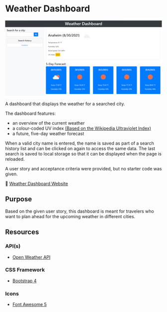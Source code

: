 # Weather Dashboard

![Weather Dashboard preview](./images/weather_dashboard_preview.png)

A dashboard that displays the weather for a searched city.

The dashboard features:

- an overview of the current weather
- a colour-coded UV index [(Based on the Wikipedia Ultraviolet Index)](https://en.wikipedia.org/wiki/Ultraviolet_index#Index_usage)
- a future, five-day weather forecast

When a valid city name is entered, the name is saved as part of a search history list and can be clicked on again to access the same data. The last search is saved to local storage so that it can be displayed when the page is reloaded.

A user story and acceptance criteria were provided, but no starter code was given.

:link: [Weather Dashboard Website](https://angelicamapeso.github.io/bootcamp-weather-dashboard/)

## Purpose

Based on the given user story, this dashboard is meant for travelers who want to plan ahead for the upcoming weather in different cities.

## Resources

### API(s)

- [Open Weather API](https://openweathermap.org/api)

### CSS Framework

- [Bootstrap 4](https://getbootstrap.com/)

### Icons

- [Font Awesome 5](https://fontawesome.com/)
